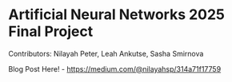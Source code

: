 # Artificial Neural Networks 2025 Final Project

Contributors: Nilayah Peter, Leah Ankutse, Sasha Smirnova

Blog Post Here! -  https://medium.com/@nilayahsp/314a71f17759
